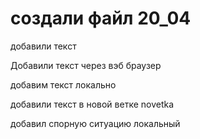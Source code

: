 ﻿# создали файл 20_04

добавили текст

Добавили текст через вэб браузер

добавим текст локально

добавили текст в новой ветке novetka

добавил спорную ситуацию  локальный
